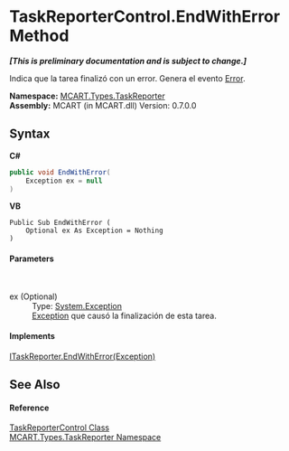 # TaskReporterControl.EndWithError Method 
 _**\[This is preliminary documentation and is subject to change.\]**_

Indica que la tarea finalizó con un error. Genera el evento <a href="db11c483-5db4-2d97-5119-d1243decd968">Error</a>.

**Namespace:**&nbsp;<a href="256f3901-18cb-eeca-835c-7de778822db3">MCART.Types.TaskReporter</a><br />**Assembly:**&nbsp;MCART (in MCART.dll) Version: 0.7.0.0

## Syntax

**C#**<br />
``` C#
public void EndWithError(
	Exception ex = null
)
```

**VB**<br />
``` VB
Public Sub EndWithError ( 
	Optional ex As Exception = Nothing
)
```


#### Parameters
&nbsp;<dl><dt>ex (Optional)</dt><dd>Type: <a href="http://msdn2.microsoft.com/es-es/library/c18k6c59" target="_blank">System.Exception</a><br /><a href="http://msdn2.microsoft.com/es-es/library/c18k6c59" target="_blank">Exception</a> que causó la finalización de esta tarea.</dd></dl>

#### Implements
<a href="3022b066-0c91-58a6-9a99-52f5a26342ad">ITaskReporter.EndWithError(Exception)</a><br />

## See Also


#### Reference
<a href="8772b8d4-cb78-6a2a-83e0-dd746f24cc98">TaskReporterControl Class</a><br /><a href="256f3901-18cb-eeca-835c-7de778822db3">MCART.Types.TaskReporter Namespace</a><br />